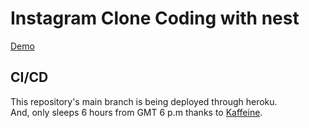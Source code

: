 # Instagram Clone Coding with nest

[Demo](https://d0lim-insta-clone.herokuapp.com/)

## CI/CD

This repository's main branch is being deployed through heroku.  
And, only sleeps 6 hours from GMT 6 p.m thanks to [Kaffeine](http://kaffeine.herokuapp.com/).

